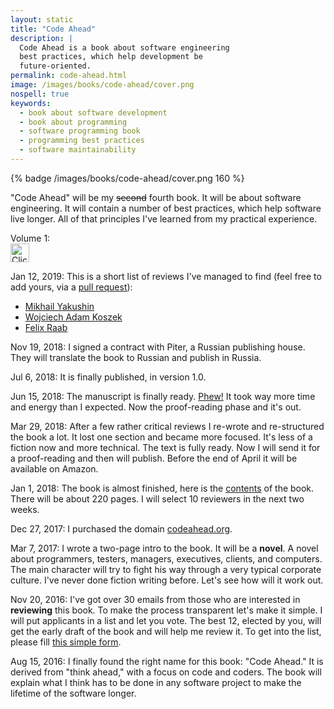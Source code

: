 ```yaml
---
layout: static
title: "Code Ahead"
description: |
  Code Ahead is a book about software engineering
  best practices, which help development be
  future-oriented.
permalink: code-ahead.html
image: /images/books/code-ahead/cover.png
nospell: true
keywords:
  - book about software development
  - book about programming
  - software programming book
  - programming best practices
  - software maintainability
---
```


{% badge /images/books/code-ahead/cover.png 160 %}

"Code Ahead" will be my <del>second</del> fourth book. It will be about software engineering. It
will contain a number of best practices, which help software live longer.
All of that principles I've learned from my practical experience.

Volume 1:<br/>
<a href="https://amzn.to/2u9BbqF"><img src='/images/books/amazon-buy-button.png' style='height:30px' alt='Click to buy'/></a>

<!--more-->

Jan 12, 2019:
This is a short list of reviews I've managed to find (feel free
to add yours, via a [pull request](https://github.com/yegor256/blog)):

  * [Mikhail Yakushin](https://www.driver733.com/2018/11/05/256-bloghacks-book-review.html)
  * [Wojciech Adam Koszek](https://www.koszek.com/books/2017/01/07/book-blog-hacks-256/)
  * [Felix Raab](https://medium.com/ki-labs-engineering/software-engineering-as-fiction-code-ahead-7a71e5a1bf69)

Nov 19, 2018:
I signed a contract with Piter, a Russian publishing house. They will
translate the book to Russian and publish in Russia.

Jul 6, 2018:
It is finally published, in version 1.0.

Jun 15, 2018:
The manuscript is finally ready.
[Phew!](https://twitter.com/yegor256/status/1007494042345721856)
It took way more time and energy than I expected.
Now the proof-reading phase and it's out.

Mar 29, 2018:
After a few rather critical reviews I re-wrote and re-structured the book
a lot. It lost one section and became more focused. It's less of a fiction
now and more technical. The text is fully ready. Now I will send it for
a proof-reading and then will publish. Before the end of April it will
be available on Amazon.

Jan 1, 2018:
The book is almost finished,
here is the [contents](/images/books/code-ahead/contents.pdf) of the book.
There will be about 220 pages. I will select 10 reviewers in the next two
weeks.

Dec 27, 2017:
I purchased the domain [codeahead.org](http://www.codeahead.org).

Mar 7, 2017:
I wrote a two-page intro to the book. It will be a **novel**. A novel about
programmers, testers, managers, executives, clients, and computers. The
main character will try to fight his way through a very typical
corporate culture. I've never done fiction writing before. Let's see
how will it work out.

Nov 20, 2016:
I've got over 30 emails from those who are interested in **reviewing**
this book. To make the process transparent let's make it simple. I will put
applicants in a list and let you vote. The best 12, elected by you,
will get the early draft of the book and will help me review it. To
get into the list, please fill
[this simple form](https://docs.google.com/forms/d/1nW8lD1YsW4x78iy2LreZ-FVoyoD5s5_MydVH9LGJImA).

Aug 15, 2016:
I finally found the right name for this book: "Code Ahead." It is derived
from "think ahead," with a focus on code and coders. The book will
explain what I think has to be done in any software project to make
the lifetime of the software longer.

